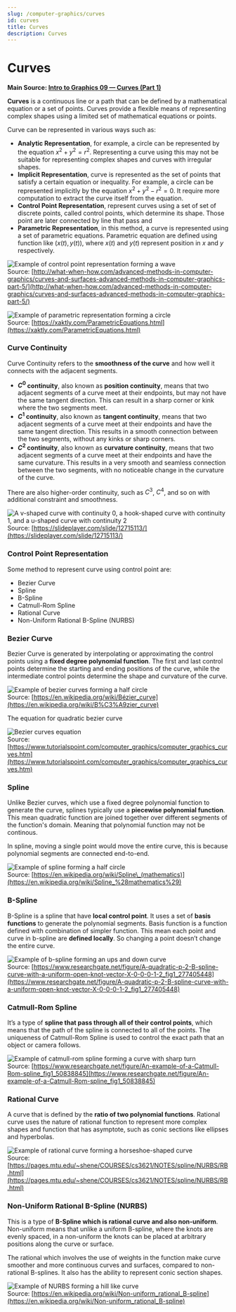 ```yaml
---
slug: /computer-graphics/curves
id: curves
title: Curves
description: Curves
---
```


# Curves

**Main Source: [Intro to Graphics 09 — Curves (Part 1)](https://youtu.be/6jjLSkp0Y7I)**

**Curves** is a continuous line or a path that can be defined by a mathematical equation or a set of points. Curves provide a flexible means of representing complex shapes using a limited set of mathematical equations or points.

Curve can be represented in various ways such as:

- **Analytic Representation**, for example, a circle can be represented by the equation $x^2 + y^2 = r^2$. Representing a curve using this may not be suitable for representing complex shapes and curves with irregular shapes.
- **Implicit Representation**, curve is represented as the set of points that satisfy a certain equation or inequality. For example, a circle can be represented implicitly by the equation $x^2 + y^2 - r^2 = 0$. It require more computation to extract the curve itself from the equation.
- **Control Point Representation**, represent curves using a set of set of discrete points, called control points, which determine its shape. Those point are later connected by line that pass and
- **Parametric Representation**, in this method, a curve is represented using a set of parametric equations. Parametric equation are defined using function like $(x(t), y(t))$, where $x(t)$ and $y(t)$ represent position in $x$ and $y$ respectively.

![Example of control point representation forming a wave](./control-point-representation.png)  
Source: [http://what-when-how.com/advanced-methods-in-computer-graphics/curves-and-surfaces-advanced-methods-in-computer-graphics-part-5/](http://what-when-how.com/advanced-methods-in-computer-graphics/curves-and-surfaces-advanced-methods-in-computer-graphics-part-5/)

![Example of parametric representation forming a circle](./parametric-representation.png)  
Source: [https://xaktly.com/ParametricEquations.html](https://xaktly.com/ParametricEquations.html)

### Curve Continuity

Curve Continuity refers to the **smoothness of the curve** and how well it connects with the adjacent segments.

- **$C^0$ continuity**, also known as **position continuity**, means that two adjacent segments of a curve meet at their endpoints, but may not have the same tangent direction. This can result in a sharp corner or kink where the two segments meet.
- **$C^1$ continuity**, also known as **tangent continuity**, means that two adjacent segments of a curve meet at their endpoints and have the same tangent direction. This results in a smooth connection between the two segments, without any kinks or sharp corners.
- **$C^2$ continuity**, also known as **curvature continuity**, means that two adjacent segments of a curve meet at their endpoints and have the same curvature. This results in a very smooth and seamless connection between the two segments, with no noticeable change in the curvature of the curve.

There are also higher-order continuity, such as $C^3$, $C^4$, and so on with additional constraint and smoothness.

![A v-shaped curve with continuity 0, a hook-shaped curve with continuity 1, and a u-shaped curve with continuity 2](./curves-continuity-type.png)  
Source: [https://slideplayer.com/slide/12715113/](https://slideplayer.com/slide/12715113/)

### Control Point Representation

Some method to represent curve using control point are:

- Bezier Curve
- Spline
- B-Spline
- Catmull-Rom Spline
- Rational Curve
- Non-Uniform Rational B-Spline (NURBS)

### Bezier Curve

Bezier Curve is generated by interpolating or approximating the control points using a **fixed degree polynomial function**. The first and last control points determine the starting and ending positions of the curve, while the intermediate control points determine the shape and curvature of the curve.

![Example of bezier curves forming a half circle](./bezier-curves.png)  
Source: [https://en.wikipedia.org/wiki/Bézier_curve](https://en.wikipedia.org/wiki/B%C3%A9zier_curve)

The equation for quadratic bezier curve

![Bezier curves equation](./bezier-curves-equation.png)  
Source: [https://www.tutorialspoint.com/computer_graphics/computer_graphics_curves.htm](https://www.tutorialspoint.com/computer_graphics/computer_graphics_curves.htm)

### Spline

Unlike Bezier curves, which use a fixed degree polynomial function to generate the curve, splines typically use a **piecewise polynomial function**. This mean quadratic function are joined together over different segments of the function's domain. Meaning that polynomial function may not be continous.

In spline, moving a single point would move the entire curve, this is because polynomial segments are connected end-to-end.

![Example of spline forming a half circle](./spline.png)  
Source: [https://en.wikipedia.org/wiki/Spline\_(mathematics)](https://en.wikipedia.org/wiki/Spline_%28mathematics%29)

### B-Spline

B-Spline is a spline that have **local control point**. It uses a set of **basis functions** to generate the polynomial segments. Basis function is a function defined with combination of simpler function. This mean each point and curve in b-spline are **defined locally**. So changing a point doesn’t change the entire curve.

![Example of b-spline forming an ups and down curve](./b-spline.png)  
Source: [https://www.researchgate.net/figure/A-quadratic-p-2-B-spline-curve-with-a-uniform-open-knot-vector-X-0-0-0-1-2_fig1_277405448](https://www.researchgate.net/figure/A-quadratic-p-2-B-spline-curve-with-a-uniform-open-knot-vector-X-0-0-0-1-2_fig1_277405448)

### Catmull-Rom Spline

It’s a type of **spline that pass through all of their control points**, which means that the path of the spline is connected to all of the points. The uniqueness of Catmull-Rom Spline is used to control the exact path that an object or camera follows.

![Example of catmull-rom spline forming a curve with sharp turn](./catmull-rom-spline.png)  
Source: [https://www.researchgate.net/figure/An-example-of-a-Catmull-Rom-spline_fig1_50838845](https://www.researchgate.net/figure/An-example-of-a-Catmull-Rom-spline_fig1_50838845)

### Rational Curve

A curve that is defined by the **ratio of two polynomial functions**. Rational curve uses the nature of rational function to represent more complex shapes and function that has asymptote, such as conic sections like ellipses and hyperbolas.

![Example of rational curve forming a horseshoe-shaped curve](./rational-curves.png)  
Source: [https://pages.mtu.edu/~shene/COURSES/cs3621/NOTES/spline/NURBS/RB.html](https://pages.mtu.edu/~shene/COURSES/cs3621/NOTES/spline/NURBS/RB.html)

### Non-Uniform Rational B-Spline (NURBS)

This is a type of **B-Spline which is rational curve and also non-uniform**. Non-uniform means that unlike a uniform B-spline, where the knots are evenly spaced, in a non-uniform the knots can be placed at arbitrary positions along the curve or surface.

The rational which involves the use of weights in the function make curve smoother and more continuous curves and surfaces, compared to non-rational B-splines. It also has the ability to represent conic section shapes.

![Example of NURBS forming a hill like curve](./nurbs.png)  
Source: [https://en.wikipedia.org/wiki/Non-uniform_rational_B-spline](https://en.wikipedia.org/wiki/Non-uniform_rational_B-spline)
